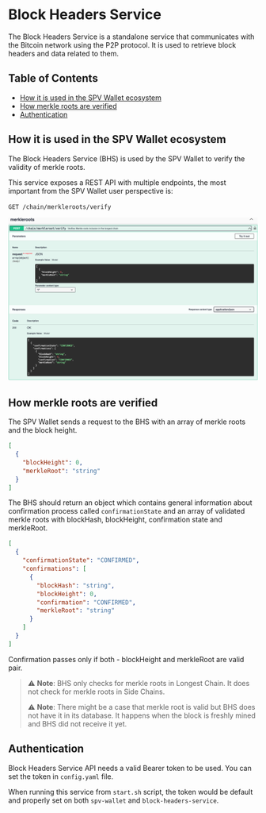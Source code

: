 # Block Headers Service

The Block Headers Service is a standalone service that communicates with the Bitcoin network using the P2P protocol. It is used to retrieve block headers and data related to them.

## Table of Contents

* [How it is used in the SPV Wallet ecosystem](block-headers-service.md#how-it-is-used-in-the-spv-wallet-ecosystem)
* [How merkle roots are verified](block-headers-service.md#how-merkle-roots-are-verified)
* [Authentication](block-headers-service.md#authentication)

## How it is used in the SPV Wallet ecosystem

The Block Headers Service (BHS) is used by the SPV Wallet to verify the validity of merkle roots.

This service exposes a REST API with multiple endpoints, the most important from the SPV Wallet user perspective is:

`GET /chain/merkleroots/verify`

![Merkle Roots Verify](merkleroots.jpg)

## How merkle roots are verified

The SPV Wallet sends a request to the BHS with an array of merkle roots and the block height.

```json
[
  {
    "blockHeight": 0,
    "merkleRoot": "string"
  }
]
```

The BHS should return an object which contains general information about confirmation process called `confirmationState` and an array of validated merkle roots with blockHash, blockHeight, confirmation state and merkleRoot.

```json
[
  {
    "confirmationState": "CONFIRMED",
    "confirmations": [
      {
        "blockHash": "string",
        "blockHeight": 0,
        "confirmation": "CONFIRMED",
        "merkleRoot": "string"
      }
    ]
  }
]
```

Confirmation passes only if both - blockHeight and merkleRoot are valid pair.

> :warning: **Note**: BHS only checks for merkle roots in Longest Chain. It does not check for merkle roots in Side Chains.
>
> :warning: **Note**: There might be a case that merkle root is valid but BHS does not have it in its database. It happens when the block is freshly mined and BHS did not receive it yet.

## Authentication

Block Headers Service API needs a valid Bearer token to be used. You can set the token in `config.yaml` file.

When running this service from `start.sh` script, the token would be default and properly set on both `spv-wallet` and `block-headers-service`.
